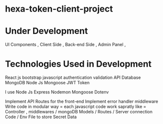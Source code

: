 # hexa-token-client-project

# Under Development
  UI Components , 
  Client Side , 
  Back-end Side , 
  Admin Panel ,
  
  # Technologies Used in  Development
  React js 
  bootstrap
  javascript 
  authentication
  validation
  API
  Database MongoDB
  Node Js 
  Mongoose 
  JWT Token 

I use Node Js Express Nodemon Mongoose Dotenv

Implement API Routes for the front-end Implement error handler middleware
Write code in modular way = each javascript code work sapratly like = Controller , middlewares / mongoDB Models / Routes / Server connection Code / Env File to store Secret Data
